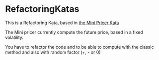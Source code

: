 # RefactoringKatas

This is a Refactoring Kata, based in [the Mini Pricer Kata](https://ingdevfi.wordpress.com/2015/02/27/kata-finance-le-minipricer/)

The Mini pricer currently compute the future price, based in a fixed volatility.

You have to refactor the code and to be able to compute with the classic method and also with random factor (+, - or 0)

